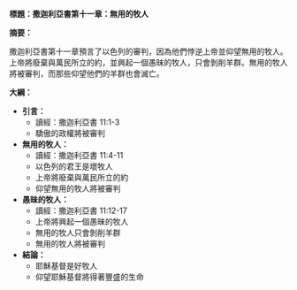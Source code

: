 **標題：撒迦利亞書第十一章：無用的牧人**

**摘要：**

撒迦利亞書第十一章預言了以色列的審判，因為他們悖逆上帝並仰望無用的牧人。上帝將廢棄與萬民所立的約，並興起一個愚昧的牧人，只會剝削羊群。無用的牧人將被審判，而那些仰望他們的羊群也會滅亡。

**大綱：**

* **引言：**
    * 讀經：撒迦利亞書 11:1-3
    * 驕傲的政權將被審判
* **無用的牧人：**
    * 讀經：撒迦利亞書 11:4-11
    * 以色列的君王是壞牧人
    * 上帝將廢棄與萬民所立的約
    * 仰望無用的牧人將被審判
* **愚昧的牧人：**
    * 讀經：撒迦利亞書 11:12-17
    * 上帝將興起一個愚昧的牧人
    * 無用的牧人只會剝削羊群
    * 無用的牧人將被審判
* **結論：**
    * 耶穌基督是好牧人
    * 仰望耶穌基督將得著豐盛的生命